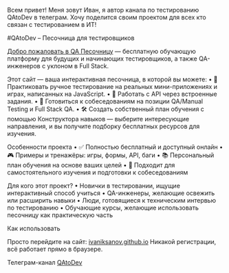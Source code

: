 Всем привет! Меня зовут Иван, я автор канала по тестированию QAtoDev в телеграм. Хочу поделится своим проектом для всех кто связан с тестированием в ИТ!

#QAtoDev – Песочница для тестировщиков

[Добро пожаловать в QA Песочницу](https://ivaniksanov.github.io/) — бесплатную обучающую платформу для будущих и начинающих тестировщиков, а также QA-инженеров с уклоном в Full Stack.

Этот сайт — ваша интерактивная песочница, в которой вы можете:
	•	📌 Практиковать ручное тестирование на реальных мини-приложениях и играх, написанных на JavaScript.
	•	🔗 Работать с API через встроенные задания.
	•	🧠 Готовиться к собеседованиям на позиции QA/Manual Testing и Full Stack QA.
	•	🛠️ Создать собственный план обучения с помощью Конструктора навыков — выберите интересующие направления, и вы получите подборку бесплатных ресурсов для изучения.

Особенности проекта
	•	✅ Полностью бесплатный и доступный онлайн
	•	🎮 Примеры и тренажёры: игры, формы, API, баги
	•	📚 Персональный план обучения на основе ваших целей
	•	🧩 Подходит для самостоятельного изучения и подготовки к собеседованиям

Для кого этот проект?
	•	Новички в тестировании, ищущие интерактивный способ учиться
	•	QA-инженеры, желающие освежить или расширить навыки
	•	Люди, готовящиеся к техническим интервью по тестированию
	•	Обучающие курсы, желающие использовать песочницу как практическую часть

Как использовать

Просто перейдите на сайт: [ivaniksanov.github.io](https://ivaniksanov.github.io/)
Никакой регистрации, всё работает прямо в браузере.

Телеграм-канал 
[QAtoDev](https://t.me/QAtoDev)


